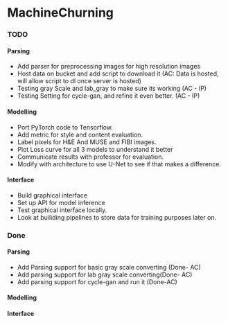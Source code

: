 # MachineChurning



### TODO

#### Parsing


- Add parser for preprocessing images for high resolution images
- Host data on bucket and add script to download it (AC: Data is hosted, will allow script to dl once server is hosted)
- Testing gray Scale and lab_gray to make sure its working (AC - IP)
- Testing Setting for cycle-gan, and refine it even better. (AC - IP)

#### Modelling
- Port PyTorch code to Tensorflow. 
- Add metric for style and content evaluation.
- Label pixels for H&E And MUSE and FIBI images.
- Plot Loss curve for all 3 models to understand it better
- Communicate results with professor for evaluation.
- Modify with architecture to use U-Net to see if that makes a difference.

#### Interface
- Build graphical interface 
- Set up API for model inference
- Test graphical interface locally.
- Look at builiding pipelines to store data for training purposes later on.




### Done

#### Parsing
- Add Parsing support for basic gray scale converting (Done- AC)
- Add parsing support for lab gray scale converting(Done- AC)
- Add parsing support for cycle-gan and run it (Done-AC)

#### Modelling

#### Interface
